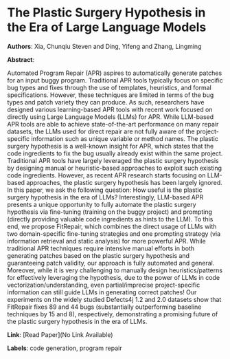 # The Plastic Surgery Hypothesis in the Era of Large Language Models

**Authors**: Xia, Chunqiu Steven and Ding, Yifeng and Zhang, Lingming

**Abstract**:

Automated Program Repair (APR) aspires to automatically generate patches for an input buggy program. Traditional APR tools typically focus on specific bug types and fixes through the use of templates, heuristics, and formal specifications. However, these techniques are limited in terms of the bug types and patch variety they can produce. As such, researchers have designed various learning-based APR tools with recent work focused on directly using Large Language Models (LLMs) for APR. While LLM-based APR tools are able to achieve state-of-the-art performance on many repair datasets, the LLMs used for direct repair are not fully aware of the project-specific information such as unique variable or method names. The plastic surgery hypothesis is a well-known insight for APR, which states that the code ingredients to fix the bug usually already exist within the same project. Traditional APR tools have largely leveraged the plastic surgery hypothesis by designing manual or heuristic-based approaches to exploit such existing code ingredients. However, as recent APR research starts focusing on LLM-based approaches, the plastic surgery hypothesis has been largely ignored. In this paper, we ask the following question: How useful is the plastic surgery hypothesis in the era of LLMs? Interestingly, LLM-based APR presents a unique opportunity to fully automate the plastic surgery hypothesis via fine-tuning (training on the buggy project) and prompting (directly providing valuable code ingredients as hints to the LLM). To this end, we propose FitRepair, which combines the direct usage of LLMs with two domain-specific fine-tuning strategies and one prompting strategy (via information retrieval and static analysis) for more powerful APR. While traditional APR techniques require intensive manual efforts in both generating patches based on the plastic surgery hypothesis and guaranteeing patch validity, our approach is fully automated and general. Moreover, while it is very challenging to manually design heuristics/patterns for effectively leveraging the hypothesis, due to the power of LLMs in code vectorization/understanding, even partial/imprecise project-specific information can still guide LLMs in generating correct patches! Our experiments on the widely studied Defects4j 1.2 and 2.0 datasets show that FitRepair fixes 89 and 44 bugs (substantially outperforming baseline techniques by 15 and 8), respectively, demonstrating a promising future of the plastic surgery hypothesis in the era of LLMs.

**Link**: [Read Paper](No Link Available)

**Labels**: code generation, program repair
